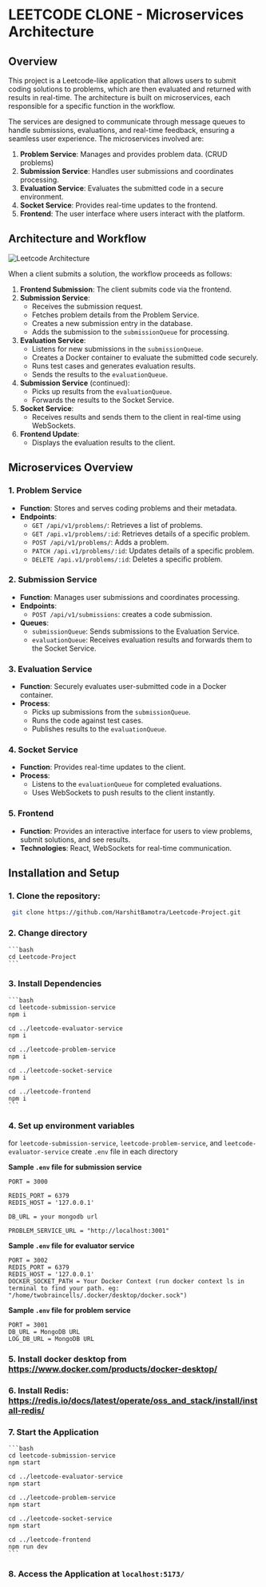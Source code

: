 # LEETCODE CLONE - Microservices Architecture

## Overview

This project is a Leetcode-like application that allows users to submit coding solutions to problems, which are then evaluated and returned with results in real-time. The architecture is built on microservices, each responsible for a specific function in the workflow. 

The services are designed to communicate through message queues to handle submissions, evaluations, and real-time feedback, ensuring a seamless user experience. The microservices involved are:

1. **Problem Service**: Manages and provides problem data. (CRUD problems)
2. **Submission Service**: Handles user submissions and coordinates processing.
3. **Evaluation Service**: Evaluates the submitted code in a secure environment.
4. **Socket Service**: Provides real-time updates to the frontend.
5. **Frontend**: The user interface where users interact with the platform.

## Architecture and Workflow

![Leetcode Architecture](./leetcode-architecture.png)

When a client submits a solution, the workflow proceeds as follows:

1. **Frontend Submission**: The client submits code via the frontend.
2. **Submission Service**: 
   - Receives the submission request.
   - Fetches problem details from the Problem Service.
   - Creates a new submission entry in the database.
   - Adds the submission to the `submissionQueue` for processing.
3. **Evaluation Service**:
   - Listens for new submissions in the `submissionQueue`.
   - Creates a Docker container to evaluate the submitted code securely.
   - Runs test cases and generates evaluation results.
   - Sends the results to the `evaluationQueue`.
4. **Submission Service** (continued):
   - Picks up results from the `evaluationQueue`.
   - Forwards the results to the Socket Service.
5. **Socket Service**:
   - Receives results and sends them to the client in real-time using WebSockets.
6. **Frontend Update**:
   - Displays the evaluation results to the client.

## Microservices Overview

### 1. Problem Service
- **Function**: Stores and serves coding problems and their metadata.
- **Endpoints**:
  - `GET /api/v1/problems/`: Retrieves a list of problems.
  - `GET /api.v1/problems/:id`: Retrieves details of a specific problem.
  - `POST /api/v1/problems/`: Adds a problem.
  - `PATCH /api.v1/problems/:id`: Updates details of a specific problem.
  - `DELETE /api.v1/problems/:id`: Deletes a specific problem.

### 2. Submission Service
- **Function**: Manages user submissions and coordinates processing.
- **Endpoints**:
  - `POST /api/v1/submissions`: creates a code submission.
- **Queues**:
  - `submissionQueue`: Sends submissions to the Evaluation Service.
  - `evaluationQueue`: Receives evaluation results and forwards them to the Socket Service.

### 3. Evaluation Service
- **Function**: Securely evaluates user-submitted code in a Docker container.
- **Process**:
  - Picks up submissions from the `submissionQueue`.
  - Runs the code against test cases.
  - Publishes results to the `evaluationQueue`.

### 4. Socket Service
- **Function**: Provides real-time updates to the client.
- **Process**:
  - Listens to the `evaluationQueue` for completed evaluations.
  - Uses WebSockets to push results to the client instantly.

### 5. Frontend
- **Function**: Provides an interactive interface for users to view problems, submit solutions, and see results.
- **Technologies**: React, WebSockets for real-time communication.

## Installation and Setup

### 1. Clone the repository:
   ```bash
    git clone https://github.com/HarshitBamotra/Leetcode-Project.git
   ```
### 2. Change directory
    ```bash
    cd Leetcode-Project
    ```
### 3. Install Dependencies
    ```bash
    cd leetcode-submission-service
    npm i

    cd ../leetcode-evaluator-service
    npm i

    cd ../leetcode-problem-service
    npm i

    cd ../leetcode-socket-service
    npm i

    cd ../leetcode-frontend
    npm i
    ```

### 4. Set up environment variables

for `leetcode-submission-service`, `leetcode-problem-service`, and `leetcode-evaluator-service`
create `.env` file in each directory

**Sample `.env` file for submission service**
```env
PORT = 3000

REDIS_PORT = 6379
REDIS_HOST = '127.0.0.1'

DB_URL = your mongodb url

PROBLEM_SERVICE_URL = "http://localhost:3001"

```

**Sample `.env` file for evaluator service**
```env
PORT = 3002
REDIS_PORT = 6379
REDIS_HOST = '127.0.0.1'
DOCKER_SOCKET_PATH = Your Docker Context (run docker context ls in terminal to find your path. eg: "/home/twobraincells/.docker/desktop/docker.sock") 
```

**Sample `.env` file for problem service**
```env
PORT = 3001
DB_URL = MongoDB URL
LOG_DB_URL = MongoDB URL
```

### 5. Install docker desktop from https://www.docker.com/products/docker-desktop/

### 6. Install Redis: https://redis.io/docs/latest/operate/oss_and_stack/install/install-redis/

### 7. Start the Application

    ```bash
    cd leetcode-submission-service
    npm start

    cd ../leetcode-evaluator-service
    npm start

    cd ../leetcode-problem-service
    npm start

    cd ../leetcode-socket-service
    npm start

    cd ../leetcode-frontend
    npm run dev
    ```

### 8. Access the Application at `localhost:5173/`